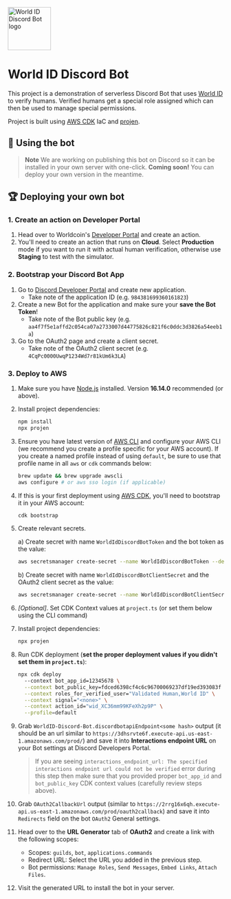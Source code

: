 <img src="logo.png" alt="World ID Discord Bot logo" width="100" />

# World ID Discord Bot

This project is a demonstration of serverless Discord Bot that uses [World ID](#-about-world-id) to verify humans. Verified humans get a special role assigned which can then be used to manage special permissions.

Project is built using [AWS CDK](https://docs.aws.amazon.com/cdk/v2/guide/home.html) IaC and [projen](https://github.com/projen/projen#readme).

## 🚀 Using the bot

> **Note** We are working on publishing this bot on Discord so it can be installed in your own server with one-click. **Coming soon!** 
You can deploy your own version in the meantime.

## 🏆 Deploying your own bot

### 1. Create an action on Developer Portal

1. Head over to Worldcoin's [Developer Portal](https://developer.worldcoin.org) and create an action.
2. You'll need to create an action that runs on **Cloud**. Select **Production** mode if you want to run it with actual human verification, otherwise use **Staging** to test with the simulator.

### 2. Bootstrap your Discord Bot App

1. Go to [Discord Developer Portal](https://discord.com/developers/applications) and create new application.
   - Take note of the application ID (e.g. `984381699360161823`)
2. Create a new Bot for the application and make sure your **save the Bot Token**!
   - Take note of the Bot public key (e.g. `aa4f7f5e1affd2c054ca07a2733007d44775826c821f6c0ddc3d3826a54eeb1a`)
3. Go to the OAuth2 page and create a client secret.
   - Take note of the OAuth2 client secret (e.g. `4CqPc0000UwqP1234Wd7r81kUm6k3LA`)

### 3. Deploy to AWS

1. Make sure you have [Node.js](https://nodejs.org) installed. Version **16.14.0** recommended (or above).

1. Install project dependencies:

   ```sh
   npm install
   npx projen
   ```

1. Ensure you have latest version of [AWS CLI](https://aws.amazon.com/cli/) and configure your AWS CLI (we recommend you create a profile specific for your AWS account). If you create a named profile instead of using `default`, be sure to use that profile name in all `aws` or `cdk` commands below:

   ```sh
   brew update && brew upgrade awscli
   aws configure # or aws sso login (if applicable)
   ```

1. If this is your first deployment using [AWS CDK](https://docs.aws.amazon.com/cdk/v2/guide/home.html), you'll need to bootstrap it in your AWS account:

   ```sh
   cdk bootstrap
   ```

1. Create relevant secrets.

   a) Create secret with name `WorldIdDiscordBotToken` and the bot token as the value:

   ```sh
   aws secretsmanager create-secret --name WorldIdDiscordBotToken --description "Bot token for World ID Discord Bot" --secret-string <your 60+ chars long bot token saved during bot creation> --profile default
   ```

   b) Create secret with name `WorldIdDiscordBotClientSecret` and the OAuth2 client secret as the value:

   ```sh
   aws secretsmanager create-secret --name WorldIdDiscordBotClientSecret --description "Client secret for World ID Discord Bot" --secret-string <your bot client secret> --profile default
   ```

1. _[Optional]_. Set CDK Context values at `project.ts` (or set them below using the CLI command)

1. Install project dependencies:

   ```sh
   npx projen
   ```

1. Run CDK deployment (**set the proper deployment values if you didn't set them in `project.ts`**):

   ```sh
   npx cdk deploy
     --context bot_app_id=12345678 \
     --context bot_public_key=fdced6398cf4c6c96700069237df19ed393083f \
     --context roles_for_verified_user="Validated Human,World ID" \
     --context signal="<none>" \
     --context action_id="wid_XC36mm99KFeXh2p9P" \
     --profile=default
   ```

1. Grab `WorldID-Discord-Bot.discordbotapiEndpoint<some hash>` output (it should be an url similar to `https://3dhsrvte6f.execute-api.us-east-1.amazonaws.com/prod/`) and save it into <b>Interactions endpoint URL</b> on your Bot settings at Discord Developers Portal.

   > If you are seeing `interactions_endpoint_url: The specified interactions endpoint url could not be verified` error during this step then make sure that you provided proper `bot_app_id` and `bot_public_key` CDK context values (carefully review steps above).

1. Grab `OAuth2CallbackUrl` output (similar to `https://2rrg16x6qh.execute-api.us-east-1.amazonaws.com/prod/oauth2callback`) and save it into `Redirects` field on the bot `OAuth2` General settings.

1. Head over to the **URL Generator** tab of **OAuth2** and create a link with the following scopes:
   - Scopes: `guilds`, `bot`, `applications.commands`
   - Redirect URL: Select the URL you added in the previous step.
   - Bot permissions: `Manage Roles`, `Send Messages`, `Embed Links`, `Attach Files`.

2. Visit the generated URL to install the bot in your server.

<!-- WORLD-ID-SHARED-README-TAG:START - Do not remove or modify this section directly -->
<!-- WORLD-ID-SHARED-README-TAG:END -->
